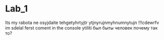 # Lab_1
Its my rabota ne osyjdaite
tehgetyhrtyjtr
ytjnyrujnmyhnumnytujn
!!!cdewrfv
im sdelal ferst coment in the console ytiliti
был быты человек
почему так то?


